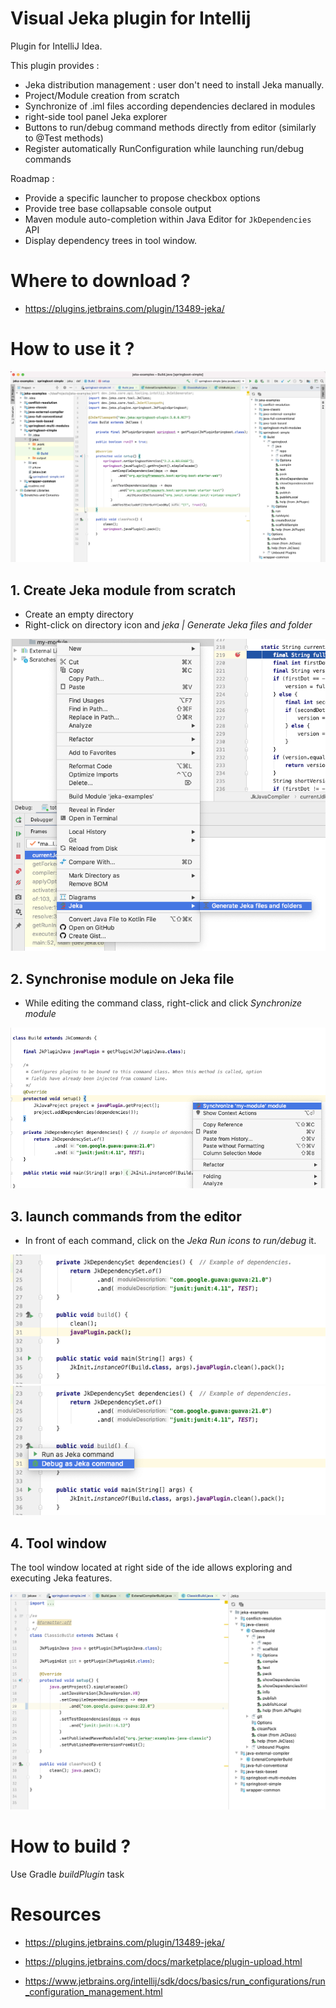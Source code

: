 # Visual Jeka plugin for Intellij

Plugin for IntelliJ Idea.

This plugin provides :

* Jeka distribution management : user don't need to install Jeka manually.
* Project/Module creation from scratch
* Synchronize of .iml files according dependencies declared in modules
* right-side tool panel Jeka explorer
* Buttons to run/debug command methods directly from editor (similarly to @Test methods)
* Register automatically RunConfiguration while launching run/debug commands

Roadmap : 

* Provide a specific launcher to propose checkbox options
* Provide tree base collapsable console output
* Maven module auto-completion within Java Editor for `JkDependencies` API
* Display dependency trees in tool window.

# Where to download ?

* https://plugins.jetbrains.com/plugin/13489-jeka/

# How to use it ?

<img src="media/ide.png"/>

## 1. Create Jeka module from scratch
* Create an empty directory
* Right-click on directory icon and _jeka | Generate Jeka files and folder_ 
  
<img src="media/scaffold-menu.png"/>

## 2. Synchronise module on Jeka file
* While editing the command class, right-click and click _Synchronize module_ 
  
<img src="media/editor-popup.png"/>
  
## 3. launch commands from the editor
* In front of each command, click on the _Jeka Run icons to run/debug_ it.
  
<img src="media/gutter1.png"/> <img src="media/gutter2.png"/>

## 4. Tool window

The tool window located at right side of the ide allows exploring and executing Jeka features.

<img src="media/tool_window.png"/>

# How to build ?

Use Gradle _buildPlugin_ task
  
# Resources 

* https://plugins.jetbrains.com/plugin/13489-jeka/

* https://plugins.jetbrains.com/docs/marketplace/plugin-upload.html

* https://www.jetbrains.org/intellij/sdk/docs/basics/run_configurations/run_configuration_management.html
   

 
